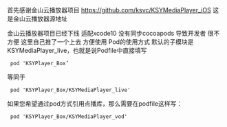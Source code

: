 首先感谢金山云播放器项目
https://github.com/ksvc/KSYMediaPlayer_iOS
这是金山云播放器源地址

金山云播放器项目已经下线 适配xcode10 没有同步cocoapods 导致开发者 很不方便
这里自己推了一个上去 方便使用
Pod的使用方式
默认的子模块是KSYMediaPlayer_live，也就是说Podfile中直接填写
```
 pod 'KSYPlayer_Box’
```
等同于
```
 pod 'KSYPlayer_Box/KSYMediaPlayer_live'
```

如果您希望通过pod方式引用点播库，那么需要在podfile这样写：
```
 pod 'KSYPlayer_Box/KSYMediaPlayer_vod'
```

